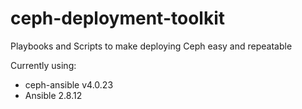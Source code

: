 # ceph-deployment-toolkit
Playbooks and Scripts to make deploying Ceph easy and repeatable

Currently using:
* ceph-ansible v4.0.23
* Ansible 2.8.12

